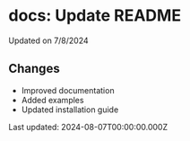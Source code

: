 # docs: Update README

Updated on 7/8/2024

## Changes
- Improved documentation
- Added examples
- Updated installation guide

Last updated: 2024-08-07T00:00:00.000Z